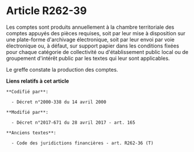 # Article R262-39

Les comptes sont produits annuellement à la chambre territoriale des comptes appuyés des pièces requises, soit par leur mise
à disposition sur une plate-forme d'archivage électronique, soit par leur envoi par voie électronique ou, à défaut, sur
support papier dans les conditions fixées pour chaque catégorie de collectivité ou d'établissement public local ou de
groupement d'intérêt public par les textes qui leur sont applicables.

Le greffe constate la production des comptes.

**Liens relatifs à cet article**

	**Codifié par**:

	  - Décret n°2000-338 du 14 avril 2000

	**Modifié par**:

	  - Décret n°2017-671 du 28 avril 2017 - art. 165

	**Anciens textes**:

	  - Code des juridictions financières - art. R262-36 (T)

